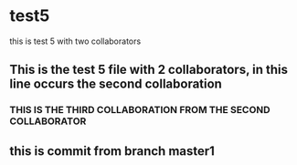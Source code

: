 # test5
this is test 5 with two collaborators
## This is the test 5 file with 2 collaborators, in this line occurs the second collaboration
### THIS IS THE THIRD COLLABORATION FROM THE SECOND COLLABORATOR 
## this is commit from branch master1
